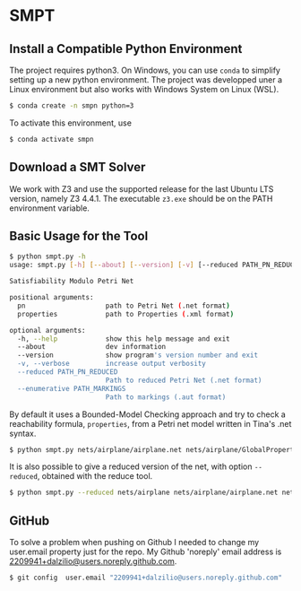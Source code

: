 # SMPT

## Install a Compatible Python Environment

The project requires python3. On Windows, you can use ```conda``` to simplify
setting up a new python environment. The project was developped uner a Linux
environment but also works with Windows System on Linux (WSL).

```bash
$ conda create -n smpn python=3
```

To activate this environment, use
```bash
$ conda activate smpn
```

## Download a SMT Solver

We work with Z3 and use the supported release for the last Ubuntu LTS version,
namely Z3 4.4.1. The executable ```z3.exe``` should be on the PATH environment
variable.

## Basic Usage for the Tool

```bash
$ python smpt.py -h
usage: smpt.py [-h] [--about] [--version] [-v] [--reduced PATH_PN_REDUCED] [--enumerative PATH_MARKINGS] pn properties

Satisfiability Modulo Petri Net

positional arguments:
  pn                    path to Petri Net (.net format)
  properties            path to Properties (.xml format)

optional arguments:
  -h, --help            show this help message and exit
  --about               dev information
  --version             show program's version number and exit
  -v, --verbose         increase output verbosity
  --reduced PATH_PN_REDUCED
                        Path to reduced Petri Net (.net format)
  --enumerative PATH_MARKINGS
                        Path to markings (.aut format)
```

By default it uses a Bounded-Model Checking approach and try to check a
reachability formula, ```properties```, from a Petri net model written in Tina's
.net syntax.

```bash
$ python smpt.py nets/airplane/airplane.net nets/airplane/GlobalProperties.xml
```

It is also possible to give a reduced version of the net, with option
```--reduced```, obtained with the reduce tool.

```bash
$ python smpt.py --reduced nets/airplane nets/airplane/airplane.net nets/airplane/GlobalProperties.xml
```

## GitHub

To solve a problem when pushing on Github I needed to change my user.email
property just for the repo. My Github 'noreply' email address is
2209941+dalzilio@users.noreply.github.com.

```bash
$ git config  user.email "2209941+dalzilio@users.noreply.github.com"
```

